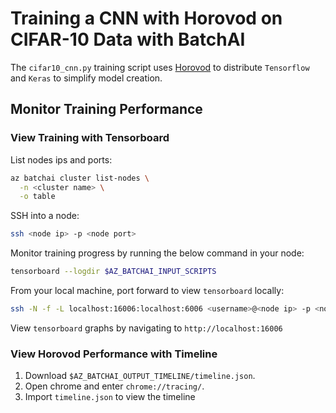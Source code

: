 # Training a CNN with Horovod on CIFAR-10 Data with BatchAI

The `cifar10_cnn.py` training script uses
[Horovod](https://github.com/uber/horovod) to distribute `Tensorflow`
and `Keras` to simplify model creation.

## Monitor Training Performance

### View Training with Tensorboard

List nodes ips and ports:

```sh
az batchai cluster list-nodes \
  -n <cluster name> \
  -o table
```

SSH into a node:

```sh
ssh <node ip> -p <node port>
```

Monitor training progress by running the below command in your node:

```sh
tensorboard --logdir $AZ_BATCHAI_INPUT_SCRIPTS
```

From your local machine, port forward to view `tensorboard` locally:

```sh
ssh -N -f -L localhost:16006:localhost:6006 <username>@<node ip> -p <node port>
```

View `tensorboard` graphs by navigating to `http://localhost:16006`

### View Horovod Performance with Timeline

1. Download `$AZ_BATCHAI_OUTPUT_TIMELINE/timeline.json`.
2. Open chrome and enter `chrome://tracing/`.
3. Import `timeline.json` to view the timeline